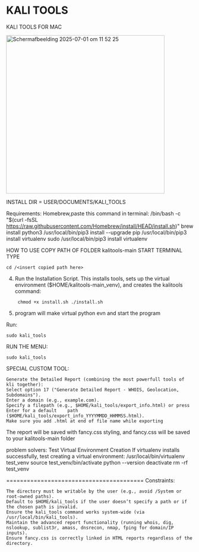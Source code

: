 # KALI TOOLS
KALI TOOLS FOR MAC

<img width="426" alt="Scherm­afbeelding 2025-07-01 om 11 52 25" src="https://github.com/user-attachments/assets/626192cd-dea1-44c3-b060-3e2c535dfe2e" />

INSTALL DIR = USER/DOCUMENTS/KALI_TOOLS

Requirements:
Homebrew,paste this command in terminal:
/bin/bash -c "$(curl -fsSL https://raw.githubusercontent.com/Homebrew/install/HEAD/install.sh)"
brew install python3
/usr/local/bin/pip3 install --upgrade pip
/usr/local/bin/pip3 install virtualenv
sudo /usr/local/bin/pip3 install virtualenv


HOW TO USE
COPY PATH OF FOLDER kalitools-main
START TERMINAL
TYPE

	cd /<insert copied path here>

4. Run the Installation Script. 
This installs tools, sets up the virtual environment ($HOME/kalitools-main_venv), and creates the kalitools command:

		chmod +x install.sh ./install.sh


6. program will make virtual python evn and start the program

Run:

	sudo kali_tools


RUN THE MENU:

	sudo kali_tools


SPECIAL CUSTOM TOOL:

	Generate the Detailed Report (combining the most powerfull tools of kli together):
	Select option 17 ("Generate Detailed Report - WHOIS, Geolocation, Subdomains").
	Enter a domain (e.g., example.com).
	Specify a filepath (e.g., $HOME/kali_tools/export_info.html) or press Enter for a default    path ($HOME/kali_tools/export_info_YYYYMMDD_HHMMSS.html).
	Make sure you add .html at end of file name while exporting
The report will be saved with fancy.css styling, and fancy.css will be saved to your kalitools-main folder

problem solvers:
Test Virtual Environment Creation
If virtualenv installs successfully, test creating a virtual environment:
/usr/local/bin/virtualenv test_venv
source test_venv/bin/activate
python --version
deactivate
rm -rf test_venv

========================================
Constraints:

    The directory must be writable by the user (e.g., avoid /System or root-owned paths).
    Default to $HOME/kali_tools if the user doesn’t specify a path or if the chosen path is invalid.
    Ensure the kali_tools command works system-wide (via /usr/local/bin/kali_tools).
    Maintain the advanced report functionality (running whois, dig, nslookup, sublist3r, amass, dnsrecon, nmap, fping for domain/IP inputs).
    Ensure fancy.css is correctly linked in HTML reports regardless of the directory.
